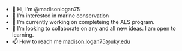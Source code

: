 - 👋 Hi, I’m @madisonlogan75
- 👀 I’m interested in marine conservation
- 🌱 I’m currently working on completeing the AES program.
- 💞️ I’m looking to collaborate on any and all new ideas. I am open to learning.
- 📫 How to reach me madison.logan75@uky.edu

<!---
madisonlogan75/madisonlogan75 is a ✨ special ✨ repository because its `README.md` (this file) appears on your GitHub profile.
You can click the Preview link to take a look at your changes.
--->
